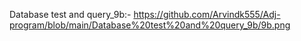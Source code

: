 Database test and query_9b:- https://github.com/Arvindk555/Adj-program/blob/main/Database%20test%20and%20query_9b/9b.png
